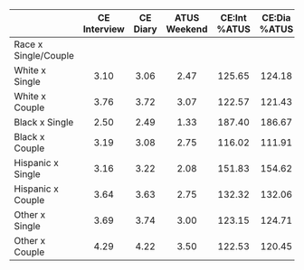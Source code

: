 
|                      | CE<br>Interview |  CE<br>Diary | ATUS<br>Weekend | CE:Int<br>%ATUS | CE:Dia<br>%ATUS |
| -------------------- | :----------: | :----------: | :----------: | :----------: | :----------: |
| Race x Single/Couple |              |              |              |              |              |
| White x Single       |         3.10 |         3.06 |         2.47 |       125.65 |       124.18 |
| White x Couple       |         3.76 |         3.72 |         3.07 |       122.57 |       121.43 |
| Black x Single       |         2.50 |         2.49 |         1.33 |       187.40 |       186.67 |
| Black x Couple       |         3.19 |         3.08 |         2.75 |       116.02 |       111.91 |
| Hispanic x Single    |         3.16 |         3.22 |         2.08 |       151.83 |       154.62 |
| Hispanic x Couple    |         3.64 |         3.63 |         2.75 |       132.32 |       132.06 |
| Other x Single       |         3.69 |         3.74 |         3.00 |       123.15 |       124.71 |
| Other x Couple       |         4.29 |         4.22 |         3.50 |       122.53 |       120.45 |

